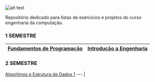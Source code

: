 ![alt text](http://portal.utfpr.edu.br/icones/cabecalho/logo-utfpr/@@images/image.png "UTFPR - LOGO")

Repositório dedicado para listas de exercícios e projetos do curso engenharia da computação. <br>
### 1 SEMESTRE
[Fundamentos de Programação](/FundamentosDeProgramacao)| [Introdução a Engenharia](/IntroducaoEngenharia) |
--- | --- | 
### 2 SEMESTRE
[Algoritmos e Estrutura de Dados 1](/AlgoritmosEstruturaDeDados1)
--- |
